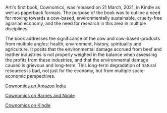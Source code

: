 
Arti's first book, Cownomics, was released on 21 March, 2021, in Kindle as well as paperback formats. The purpose of the book was to outline a need for moving towards a cow-based, environmentally sustainable, cruelty-free agrarian economy, and the need for research in this area in multiple disciplines.

The book addresses the significance of the cow and cow-based-products from multiple angles: health, environment, history, spirituality and agriculture. It posits that the environmental damage accrued from beef and leather industries is not properly weighed in the balance when assessing the profits from these industries, and that the environmental damage caused is grievous and long-term. This long-term degradation of natural resources is bad, not just for the economy, but from multiple socio-economic perspectives.

[Cownomics on Amazon India](https://bit.ly/Cownomics)

[Cownomics on Barnes and Noble](https://www.barnesandnoble.com/w/cownomics-arti-agarwal/1139105305)

[Cownomics on Kindle](https://www.amazon.in/Cownomics-Holy-Cow-Fulcrum-Civilization-ebook/dp/B08JZ95BGZ)
